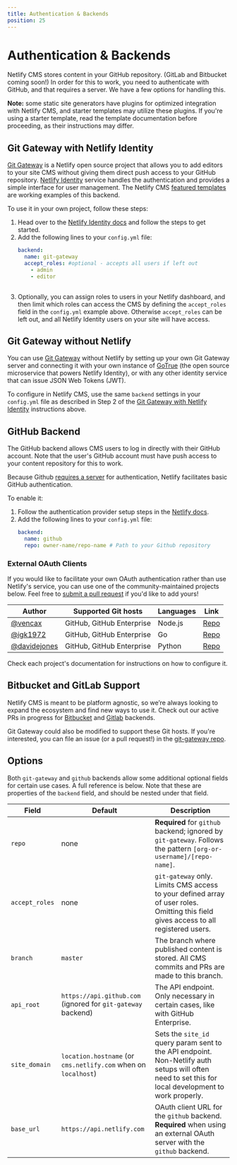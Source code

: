 ```yaml
---
title: Authentication & Backends
position: 25
---
```

# Authentication & Backends

Netlify CMS stores content in your GitHub repository. (GitLab and Bitbucket coming soon!) In order for this to work, you need to authenticate with GitHub, and that requires a server. We have a few options for handling this.

**Note:** some static site generators have plugins for optimized integration with Netlify CMS, and starter templates may utilize these plugins. If you're using a starter template, read the template documentation before proceeding, as their instructions may differ.

## Git Gateway with Netlify Identity

[Git Gateway](https://github.com/netlify/git-gateway) is a Netlify open source project that allows you to add editors to your site CMS without giving them direct push access to your GitHub repository. [Netlify Identity](https://www.netlify.com/docs/identity/) service handles the authentication and provides a simple interface for user management. The Netlify CMS [featured templates](https://www.netlifycms.org/docs/start-with-a-template) are working examples of this backend.

To use it in your own project, follow these steps:

1. Head over to the [Netlify Identity docs](https://www.netlify.com/docs/identity) and follow the
   steps to get started.
2. Add the following lines to your `config.yml` file:
   ```yaml
   backend:
     name: git-gateway
     accept_roles: #optional - accepts all users if left out
       - admin
       - editor
     
   ```
3. Optionally, you can assign roles to users in your Netlify dashboard, and then limit which
   roles can access the CMS by defining the `accept_roles` field in the `config.yml` example above.
   Otherwise `accept_roles` can be left out, and all Netlify Identity users on your site will have access.

## Git Gateway without Netlify

You can use [Git Gateway](https://github.com/netlify/git-gateway) without Netlify by setting up your own Git Gateway server and connecting it with your own instance of [GoTrue](https://www.gotrueapi.org) (the open source microservice that powers Netlify Identity), or with any other identity service that can issue JSON Web Tokens (JWT).

To configure in Netlify CMS, use the same `backend` settings in your `config.yml` file as described in Step 2 of the [Git Gateway with Netlify Identity](#git-gateway-with-netlify-identity) instructions above.

## GitHub Backend

The GitHub backend allows CMS users to log in directly with their GitHub account. Note that the
user's GitHub account must have push access to your content repository for this to work.

Because Github [requires a
server](https://github.com/netlify/netlify-cms/issues/663#issuecomment-335023723) for
authentication, Netlify facilitates basic GitHub authentication.

To enable it:

1. Follow the authentication provider setup steps in the [Netlify
   docs](https://www.netlify.com/docs/authentication-providers/#using-an-authentication-provider).
2. Add the following lines to your `config.yml` file:
   ```yaml
   backend:
     name: github
     repo: owner-name/repo-name # Path to your Github repository
   ```

### External OAuth Clients

If you would like to facilitate your own OAuth authentication rather than use Netlify's service, you
can use one of the community-maintained projects below. Feel free to [submit a pull request](https://github.com/netlify/netlify-cms/blob/master/CONTRIBUTING.md) if you'd like to add yours!

| Author                                         | Supported Git hosts       | Languages | Link                                                                     |
| ---------------------------------------------- | ------------------------- | --------- | ------------------------------------------------------------------------ |
| [@vencax](https://github.com/vencax)           | GitHub, GitHub Enterprise | Node.js   | [Repo](https://github.com/vencax/netlify-cms-github-oauth-provider)      |
| [@igk1972](https://github.com/igk1972)         | GitHub, GitHub Enterprise | Go        | [Repo](https://github.com/igk1972/netlify-cms-oauth-provider-go)         |
| [@davidejones](https://github.com/davidejones) | GitHub, GitHub Enterprise | Python    | [Repo](https://github.com/davidejones/netlify-cms-oauth-provider-python) |

Check each project's documentation for instructions on how to configure it.

## Bitbucket and GitLab Support

Netlify CMS is meant to be platform agnostic, so we’re always looking to expand the ecosystem and
find new ways to use it. Check out our active PRs in progress for
[Bitbucket](https://github.com/netlify/netlify-cms/pull/525) and
[Gitlab](https://github.com/netlify/netlify-cms/pull/517) backends.

Git Gateway could also be modified to support these Git hosts. If you're interested, you can file an
issue (or a pull request!) in the [git-gateway repo](https://github.com/netlify/git-gateway).

## Options

Both `git-gateway` and `github` backends allow some additional optional fields for certain use
cases. A full reference is below. Note that these are properties of the `backend` field, and should
be nested under that field.

| Field          | Default                                                        | Description                                                                                                                                          |
| -------------- | -------------------------------------------------------------- | ---------------------------------------------------------------------------------------------------------------------------------------------------- |
| `repo`         | none                                                           | **Required** for `github` backend; ignored by `git-gateway`. Follows the pattern `[org-or-username]/[repo-name]`.                                    |
| `accept_roles` | none                                                           | `git-gateway` only. Limits CMS access to your defined array of user roles. Omitting this field gives access to all registered users.                 |
| `branch`       | `master`                                                       | The branch where published content is stored. All CMS commits and PRs are made to this branch.                                                       |
| `api_root`     | `https://api.github.com` (ignored for `git-gateway` backend)   | The API endpoint. Only necessary in certain cases, like with GitHub Enterprise.                                                                      |
| `site_domain`  | `location.hostname` (or `cms.netlify.com` when on `localhost`) | Sets the `site_id` query param sent to the API endpoint. Non-Netlify auth setups will often need to set this for local development to work properly. |
| `base_url`     | `https://api.netlify.com`                                      | OAuth client URL for the `github` backend. **Required** when using an external OAuth server with the `github` backend.                               |
